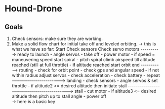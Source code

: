# Hound-Drone

## Goals 
1. Check sensors: make sure they are working. 
2. Make a solid flow chart for initial take off and leveled orbiting. 
 -> this is what we have so far: 
        Start
        Check sensors
        Check servo motors
        ----------> ready to launch
                    - angle servos - take off
                    - power motor
                    - if speed = maneuvering speed start spiral
        - pitch spiral climb airspeed till altitude reached (still at full throttle)
        - if altitude reached start orbit
        end
        -----------> routing
          - check for orbit point
          - check gps and angular speed
          - if not within radius adjust servos
          - check acceleration
          - check battery
          - repeat
        ------------------------> landing
          - check sensors
          - angle servos & set throttle
          - if altitude2 <= desired altitude then initiate stall
        --------------------------------------------> stall
        - cut motor
        - if altitude3 <= desired altitude then pitch up to stall angle
        - power off  
-> here is a basic key

